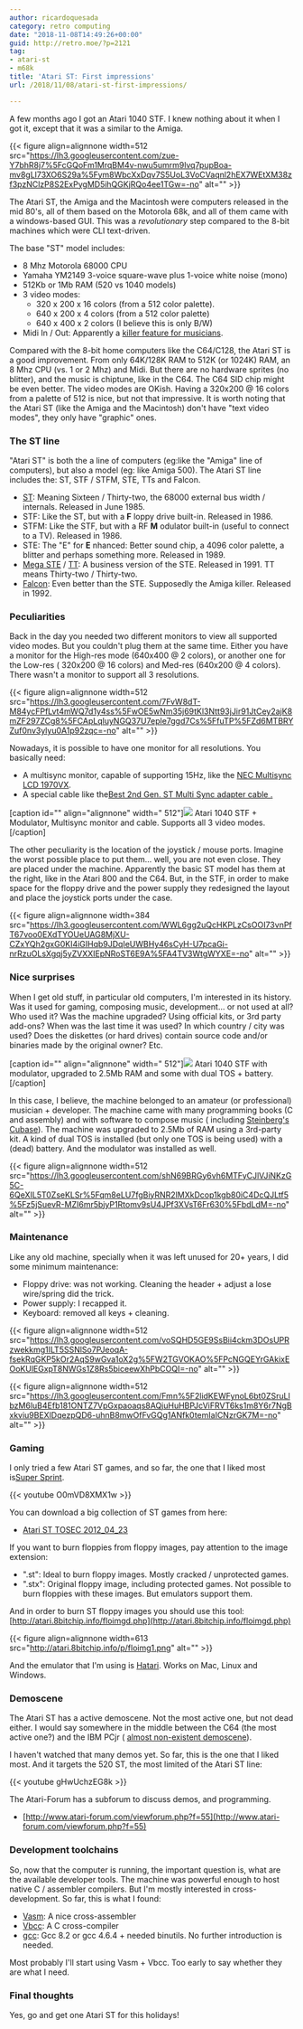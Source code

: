 ```yaml
---
author: ricardoquesada
category: retro computing
date: "2018-11-08T14:49:26+00:00"
guid: http://retro.moe/?p=2121
tag:
- atari-st
- m68k
title: 'Atari ST: First impressions'
url: /2018/11/08/atari-st-first-impressions/

---
```


A few months ago I got an Atari 1040 STF. I knew nothing about it when I got it,
except that it was a similar to the Amiga.

{{< figure align=alignnone width=512
src="https://lh3.googleusercontent.com/zue-Y7bhR8j7%5FcGQoFm1MrqBM4v-nwu5umrm9lvq7pupBoa-mv8gLl73XO6S29a%5Fym8WbcXxDqv7S5UoL3VoCVaqnl2hEX7WEtXM38zf3pzNClzP8S2ExPygMD5ihQGKjRQo4ee1TGw=-no"
alt="" >}}

The Atari ST, the Amiga and the Macintosh were computers released in the mid
80's, all of them based on the Motorola 68k, and all of them came with a
windows-based GUI. This was a _revolutionary_ step compared to the 8-bit
machines which were CLI text-driven.

The base "ST" model includes:

- 8 Mhz Motorola 68000 CPU
- Yamaha YM2149 3-voice square-wave plus 1-voice white noise (mono)
- 512Kb or 1Mb RAM (520 vs 1040 models)
- 3 video modes:
    - 320 x 200 x 16 colors (from a 512 color palette).
    - 640 x 200 x 4 colors (from a 512 color palette)
    - 640 x 400 x 2 colors (I believe this is only B/W)
- Midi In / Out: Apparently
  a [killer feature for musicians](http://daily.redbullmusicacademy.com/2017/10/atari-st-instrumental-instruments).

Compared with the 8-bit home computers like the C64/C128, the Atari ST is a good
improvement. From only 64K/128K RAM to 512K (or 1024K) RAM, an 8 Mhz CPU (vs. 1
or 2 Mhz) and Midi. But there are no hardware sprites (no blitter), and the
music is chiptune, like in the C64. The C64 SID chip might be even better. The
video modes are OKish. Having a 320x200 @ 16 colors from a palette of 512 is
nice, but not that impressive. It is worth noting that the Atari ST (like the
Amiga and the Macintosh) don't have "text video modes", they only have "graphic"
ones.

### The ST line

"Atari ST" is both the a line of computers (eg:like the "Amiga" line of
computers), but also a model (eg: like Amiga 500). The Atari ST line includes
the: ST, STF / STFM, STE, TTs and Falcon.

- [ST](https://en.wikipedia.org/wiki/Atari_ST): Meaning Sixteen / Thirty-two,
  the 68000 external bus width / internals. Released in June 1985.
- STF: Like the ST, but with a **F** loppy drive built-in. Released in 1986.
- STFM: Like the STF, but with a RF **M** odulator built-in (useful to connect
  to a TV). Released in 1986.
- STE: The "E" for **E** nhanced: Better sound chip, a 4096 color palette, a
  blitter and perhaps something more. Released in 1989.
- [Mega STE](https://en.wikipedia.org/wiki/Atari_MEGA_STE) / [TT](https://en.wikipedia.org/wiki/Atari_TT030):
  A business version of the STE. Released in 1991. TT means Thirty-two /
  Thirty-two.
- [Falcon](https://en.wikipedia.org/wiki/Atari_Falcon): Even better than the
  STE. Supposedly the Amiga killer. Released in 1992.

### Peculiarities

Back in the day you needed two different monitors to view all supported video
modes. But you couldn't plug them at the same time. Either you have a monitor
for the High-res mode (640x400 @ 2 colors), or another one for the Low-res (
320x200 @ 16 colors) and Med-res (640x200 @ 4 colors). There wasn't a monitor to
support all 3 resolutions.

{{< figure align=alignnone width=512
src="https://lh3.googleusercontent.com/7FvW8dT-M84ycFPfLvt4mWQ7d1y4ss%5FwOE5wNm35j69tKl3Ntt93jJir91JtCey2ajK8mZF297ZCg8%5FCApLqluyNGQ37U7eple7ggd7Cs%5FfuTP%5FZd6MTBRYZuf0nv3ylyu0A1p92zqc=-no"
alt="" >}}

Nowadays, it is possible to have one monitor for all resolutions. You basically
need:

- A multisync monitor, capable of supporting 15Hz, like
  the [NEC Multisync LCD 1970VX](https://www.necdisplay.com/p/lcd1970vx).
- A special cable like
  the[Best 2nd Gen. ST Multi Sync adapter cable .](http://www.best-electronics-ca.com/monadapt.htm)

\[caption id="" align="alignnone" width="
512"\]![](https://lh3.googleusercontent.com/ll6MOxDAfWrjSKpXB3zIzi8EYsbhCMiyAA70agHdkglmHtW1skLgYpzfUnMi2yAqRpjq1wE97yrXrxCZ8PUkhHtlbQ-ecUvtKv0gZVIsIPn9esRWj9_0yYkD4U7174lPJUn7XSTDV0s=-no)
Atari 1040 STF + Modulator, Multisync monitor and cable. Supports all 3 video
modes.\[/caption\]

The other peculiarity is the location of the joystick / mouse ports. Imagine the
worst possible place to put them... well, you are not even close. They are
placed under the machine. Apparently the basic ST model has them at the right,
like in the Atari 800 and the C64. But, in the STF, in order to make space for
the floppy drive and the power supply they redesigned the layout and place the
joystick ports under the case.

{{< figure align=alignnone width=384
src="https://lh3.googleusercontent.com/WWL6gg2uQcHKPLzCsOOI73vnPfT67voo0EXdTYOUeUAG8MjXU-CZxYQh2gxG0KI4iGIHqb9JDqIeUWBHy46sCyH-U7pcaGi-nrRzuOLsXgqj5yZVXXIEpNRoST6E9A%5FA4TV3WtgWYXE=-no"
alt="" >}}

### Nice surprises

When I get old stuff, in particular old computers, I'm interested in its
history. Was it used for gaming, composing music, development... or not used at
all? Who used it? Was the machine upgraded? Using official kits, or 3rd party
add-ons? When was the last time it was used? In which country / city was used?
Does the diskettes (or hard drives) contain source code and/or binaries made by
the original owner? Etc.

\[caption id="" align="alignnone" width="
512"\]![](https://lh3.googleusercontent.com/JNL9IcvuRNwf_9qB1bhOhEH9W3JZOduS0Y5-G743b09aWI4WxFdrK7yxpcTB1k2B6c_Ss9ygOfh4RL72y3Wnn8_iEdRPrcW1jQ_tBcHGCUAEHMXsM7B1nOnVYfNpJh9oheWJz-AsTqs=-no)
Atari 1040 STF with modulator, upgraded to 2.5Mb RAM and some with dual TOS +
battery.\[/caption\]

In this case, I believe, the machine belonged to an amateur (or professional)
musician + developer. The machine came with many programming books (C and
assembly) and with software to compose music (
including [Steinberg's Cubase](https://www.steinberg.net/en/products/cubase/start.html)).
The machine was upgraded to 2.5Mb of RAM using a 3rd-party kit. A kind of dual
TOS is installed (but only one TOS is being used) with a (dead) battery. And the
modulator was installed as well.

{{< figure align=alignnone width=512
src="https://lh3.googleusercontent.com/shN69BRGy6vh6MTFyCJlVJiNKzG5C-6QeXIL5T0ZseKLSr%5Fqm8eLU7fgBiyRNR2lMXkDcop1kgb80iC4DcQJLtf5%5Fz5jSuevR-MZI6mr5bjyP1Rtomv9sU4JPf3XVsT6Fr630%5FbdLdM=-no"
alt="" >}}

### Maintenance

Like any old machine, specially when it was left unused for 20+ years, I did
some minimum maintenance:

- Floppy drive: was not working. Cleaning the header + adjust a lose wire/spring
  did the trick.
- Power supply: I recapped it.
- Keyboard: removed all keys + cleaning.

{{< figure align=alignnone width=512
src="https://lh3.googleusercontent.com/voSQHD5GE9SsBii4ckm3DOsUPRzwekkmg1ILT5SSNlSo7PJeoqA-fsekRqGKP5kOr2AqS9wGva1oX2g%5FW2TGVOKAO%5FPcNGQEYrGAkixEOoKUlEGxpT8NWGs1Z8Rs5biceewXhPbCOQI=-no"
alt="" >}}

{{< figure align=alignnone width=512
src="https://lh3.googleusercontent.com/Fmn%5F2lidKEWFynoL6bt0ZSruLlbzM6luB4Efb181ONTZ7VpGxpaoaqs8AQjuHuHBPJcViFRVT6ks1m8Y6r7NgBxkviu9BEXlDqezpQD6-uhnB8mwOfFvGQg1ANfk0temIaICNzrGK7M=-no"
alt="" >}}

### Gaming

I only tried a few Atari ST games, and so far, the one that I liked most
is[Super Sprint](https://www.youtube.com/watch?v=4NluIzYN5jg).

{{< youtube O0mVD8XMX1w >}}

You can download a big collection of ST games from here:

- [Atari ST TOSEC 2012\_04\_23](https://archive.org/details/Atari_ST_TOSEC_2012_04_23)

If you want to burn floppies from floppy images, pay attention to the image
extension:

- ".st": Ideal to burn floppy images. Mostly cracked / unprotected games.
- ".stx": Original floppy image, including protected games. Not possible to burn
  floppies with these images. But emulators support them.

And in order to burn ST floppy images you should use this
tool:[http://atari.8bitchip.info/floimgd.php](http://atari.8bitchip.info/floimgd.php)

{{< figure align=alignnone width=613
src="http://atari.8bitchip.info/p/floimg1.png" alt="" >}}

And the emulator that I'm using is [Hatari](https://hatari.tuxfamily.org/).
Works on Mac, Linux and Windows.

### Demoscene

The Atari ST has a active demoscene. Not the most active one, but not dead
either. I would say somewhere in the middle between the C64 (the most active
one?) and the IBM
PCjr ( [almost non-existent demoscene](/2018/09/26/64k-ram-ought-to-be-enough-a-demo-for-the-pcjr/)).

I haven't watched that many demos yet. So far, this is the one that I liked
most. And it targets the 520 ST, the most limited of the Atari ST line:

{{< youtube gHwUchzEG8k >}}

The Atari-Forum has a subforum to discuss demos, and programming.

- [http://www.atari-forum.com/viewforum.php?f=55](http://www.atari-forum.com/viewforum.php?f=55)

### Development toolchains

So, now that the computer is running, the important question is, what are the
available developer tools. The machine was powerful enough to host native C /
assembler compilers. But I'm mostly interested in cross-development. So far,
this is what I found:

- [Vasm](http://sun.hasenbraten.de/vasm/index.php?view=main): A nice
  cross-assembler
- [Vbcc](http://sun.hasenbraten.de/vbcc/): A C cross-compiler
- [gcc](http://tho-otto.de/crossmint.php): Gcc 8.2 or gcc 4.6.4 + needed
  binutils. No further introduction is needed.

Most probably I'll start using Vasm + Vbcc. Too early to say whether they are
what I need.

### Final thoughts

Yes, go and get one Atari ST for this holidays!
